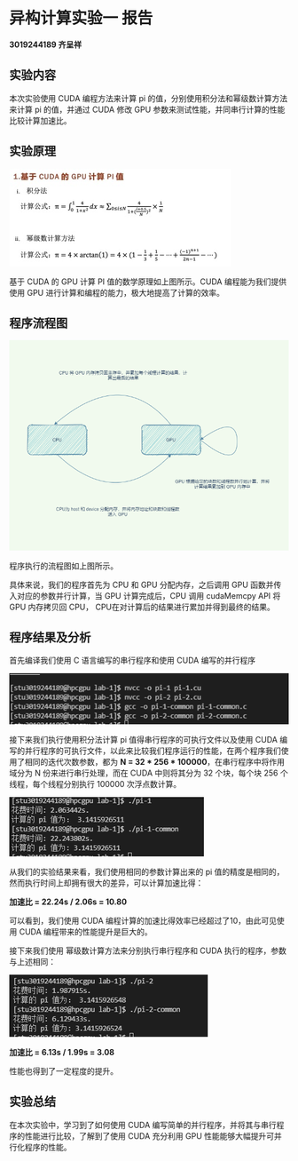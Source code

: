 # 异构计算实验一 报告

**3019244189 齐呈祥**

## 实验内容

本次实验使用 CUDA 编程方法来计算 pi 的值，分别使用积分法和幂级数计算方法来计算 pi 的值，并通过 CUDA 修改 GPU 参数来测试性能，并同串行计算的性能比较计算加速比。

## 实验原理

![](image/原理.jpg)

基于 CUDA 的 GPU 计算 PI 值的数学原理如上图所示。CUDA 编程能为我们提供使用 GPU 进行计算和编程的能力，极大地提高了计算的效率。

## 程序流程图

![](image/流程.png)

程序执行的流程图如上图所示。  
   
具体来说，我们的程序首先为 CPU 和 GPU 分配内存，之后调用 GPU 函数并传入对应的参数并行计算，当 GPU 计算完成后，CPU 调用 cudaMemcpy API 将 GPU 内存拷贝回 CPU， CPU在对计算后的结果进行累加并得到最终的结果。

## 程序结果及分析

首先编译我们使用 C 语言编写的串行程序和使用 CUDA 编写的并行程序

![](image/编译.png)

接下来我们执行使用积分法计算 pi 值得串行程序的可执行文件以及使用 CUDA 编写的并行程序的可执行文件，以此来比较我们程序运行的性能，在两个程序我们使用了相同的迭代次数参数，都为 **N = 32 * 256 * 100000**，在串行程序中将作用域分为 N 份来进行串行处理，而在 CUDA 中则将其分为 32 个块，每个块 256 个线程，每个线程分别执行 100000 次浮点数计算。

![](image/pi_1.png)

从我们的实验结果来看，我们使用相同的参数计算出来的 pi 值的精度是相同的，然而执行时间上却拥有很大的差异，可以计算加速比得：

**加速比 =  22.24s / 2.06s = 10.80** 

可以看到，我们使用 CUDA 编程计算的加速比得效率已经超过了10，由此可见使用 CUDA 编程带来的性能提升是巨大的。

接下来我们使用 幂级数计算方法来分别执行串行程序和 CUDA 执行的程序，参数与上述相同：

![](image/pi_2.png)

**加速比 = 6.13s / 1.99s = 3.08**

性能也得到了一定程度的提升。

## 实验总结

在本次实验中，学习到了如何使用 CUDA 编写简单的并行程序，并将其与串行程序的性能进行比较，了解到了使用 CUDA 充分利用 GPU 性能能够大幅提升可并行化程序的性能。

